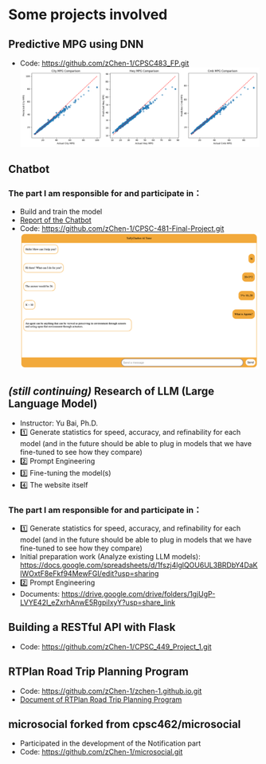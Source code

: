 # Some projects involved

## Predictive MPG using DNN
* Code: https://github.com/zChen-1/CPSC483_FP.git
![alt text](/image/MPG.png)

##
## Chatbot
### The part I am responsible for and participate in：
* Build and train the model
* [Report of the Chatbot](https://github.com/zChen-1/Projects-in-school/blob/0976c60c597f6cb0c0ceecdc69211a0727bcef34/documents/CPSC481_Project_Report.pdf)
* Code: https://github.com/zChen-1/CPSC-481-Final-Project.git
![alt text](/image/Chatbot.png)

##
## *(still continuing)* Research of LLM (Large Language Model)
* Instructor: Yu Bai, Ph.D.
* :one:  Generate statistics for speed, accuracy, and refinability for each model (and in the future should be able to plug in models that we have fine-tuned to see how they compare)
* :two:  Prompt Engineering
* :three:  Fine-tuning the model(s)
* :four:  The website itself 

### The part I am responsible for and participate in：
* :one:  Generate statistics for speed, accuracy, and refinability for each model (and in the future should be able to plug in models that we have fine-tuned to see how they compare)
* Initial preparation work (Analyze existing LLM models): https://docs.google.com/spreadsheets/d/1fszj4lglQOU6UL3BRDbY4DaKlWOxtF8eFkf94MewFGI/edit?usp=sharing
* :two:  Prompt Engineering
* Documents: https://drive.google.com/drive/folders/1gjUgP-LVYE42I_eZxrhAnwE5RgpiIxyY?usp=share_link

##
## Building a RESTful API with Flask
* Code: https://github.com/zChen-1/CPSC_449_Project_1.git

##
## RTPlan Road Trip Planning Program
* Code: https://github.com/zChen-1/zchen-1.github.io.git
* [Document of RTPlan Road Trip Planning Program](https://github.com/zChen-1/Projects-in-school/blob/259c28429d0940db6891b1e0fba0fb8f724a8dd5/image/CPSC_491.pdf)

##
## microsocial forked from cpsc462/microsocial
* Participated in the development of the Notification part
* Code: https://github.com/zChen-1/microsocial.git








